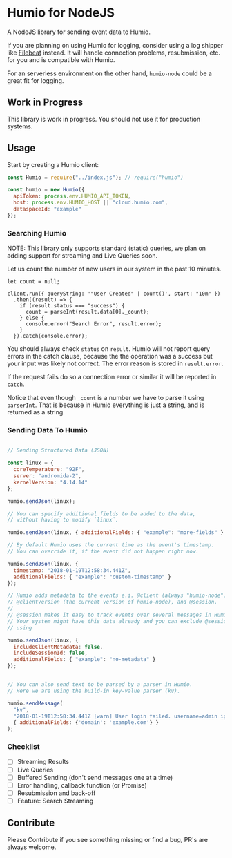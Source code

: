 # Humio for NodeJS

A NodeJS library for sending event data to Humio.

If you are planning on using Humio for logging, consider using a log shipper
like [Filebeat](https://cloud.humio.com/docs/first-time-use/index.html) instead.
It will handle connection problems, resubmission, etc. for you and is
compatible with Humio.

For an serverless environment on the other hand, `humio-node` could be a great
fit for logging.

## Work in Progress

This library is work in progress. You should not use it for production systems.

## Usage

Start by creating a Humio client:

```javascript
const Humio = require("../index.js"); // require("humio")

const humio = new Humio({
  apiToken: process.env.HUMIO_API_TOKEN,
  host: process.env.HUMIO_HOST || "cloud.humio.com",
  dataspaceId: "example"
});
```

### Searching Humio

NOTE: This library only supports standard (static) queries, we plan on adding
support for streaming and Live Queries soon.

Let us count the number of new users in our system in the past 10 minutes.

```
let count = null;

client.run({ queryString: '"User Created" | count()', start: "10m" })
  .then((result) => {
    if (result.status === "success") {
      count = parseInt(result.data[0]._count);
    } else {
      console.error("Search Error", result.error);
    }
  }).catch(console.error);
```

You should always check `status` on `result`. Humio will not report query errors
in the catch clause, because the the operation was a success but your input was
likely not correct. The error reason is stored in `result.error`.

If the request fails do so a connection error or similar it will be reported in
`catch`.

Notice that even though `_count` is a number we have to parse it using
`parserInt`. That is because in Humio everything is just a string, and is
returned as a string.

### Sending Data To Humio

```javascript

// Sending Structured Data (JSON)

const linux = {
  coreTemperature: "92F",
  server: "andromida-2",
  kernelVersion: "4.14.14"
};

humio.sendJson(linux);

// You can specify additional fields to be added to the data,
// without having to modify `linux`.

humio.sendJson(linux, { additionalFields: { "example": "more-fields" } });

// By default Humio uses the current time as the event's timestamp.
// You can override it, if the event did not happen right now.

humio.sendJson(linux, {
  timestamp: "2018-01-19T12:58:34.441Z",
  additionalFields: { "example": "custom-timestamp" }
});

// Humio adds metadata to the events e.i. @client (always "humio-node"),
// @clientVersion (the current version of humio-node), and @session.
//
// @session makes it easy to track events over several messages in Humio.
// Your system might have this data already and you can exclude @session
// using

humio.sendJson(linux, {
  includeClientMetadata: false,
  includeSessionId: false,
  additionalFields: { "example": "no-metadata" }
});


// You can also send text to be parsed by a parser in Humio.
// Here we are using the build-in key-value parser (kv).

humio.sendMessage(
  "kv",
  "2018-01-19T12:58:34.441Z [warn] User login failed. username=admin ip=101.127.184.11",
  { additionalFields: {'domain': 'example.com'} }
);
```

### Checklist

- [ ] Streaming Results
- [ ] Live Queries
- [ ] Buffered Sending (don't send messages one at a time)
- [ ] Error handling, callback function (or Promise)
- [ ] Resubmission and back-off
- [ ] Feature: Search Streaming

## Contribute

Please Contribute if you see something missing or find a bug,
PR's are always welcome.
